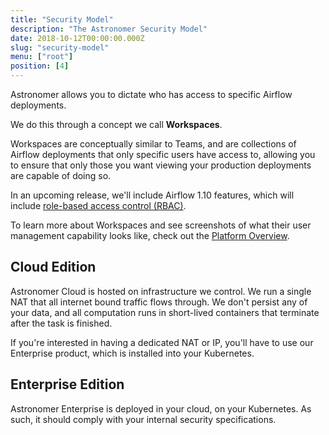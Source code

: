 ```yaml
---
title: "Security Model"
description: "The Astronomer Security Model"
date: 2018-10-12T00:00:00.000Z
slug: "security-model"
menu: ["root"]
position: [4]
---
```


Astronomer allows you to dictate who has access to specific Airflow deployments.

We do this through a concept we call **Workspaces**.

Workspaces are conceptually similar to Teams, and are collections of Airflow
deployments that only specific users have access to, allowing you to ensure that
only those you want viewing your production deployments are capable of doing so.

In an upcoming release, we'll include Airflow 1.10 features, which will include
[role-based access control (RBAC)](https://medium.com/datareply/apache-airflow-1-10-0-released-highlights-6bbe7a37a8e1).

To learn more about Workspaces and see screenshots of what their user management
capability looks like, check out the [Platform Overview](https://astronomer.io/docs/overview).

## Cloud Edition

Astronomer Cloud is hosted on infrastructure we control. We run a single NAT
that all internet bound traffic flows through. We don't persist any of your
data, and all computation runs in short-lived containers that terminate after
the task is finished.

If you're interested in having a dedicated NAT or IP, you'll have to use our
Enterprise product, which is installed into your Kubernetes.

## Enterprise Edition

Astronomer Enterprise is deployed in your cloud, on your Kubernetes. As such,
it should comply with your internal security specifications.

